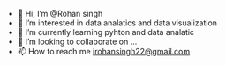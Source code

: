 - 👋 Hi, I’m @Rohan singh
- 👀 I’m interested in data analatics and data visualization
- 🌱 I’m currently learning pyhton and data analatic
- 💞️ I’m looking to collaborate on ...
- 📫 How to reach me irohansingh22@gmail.com

<!---
Rohansinghh8/Rohansinghh8 is a ✨ special ✨ repository because its `README.md` (this file) appears on your GitHub profile.
You can click the Preview link to take a look at your changes.
--->
